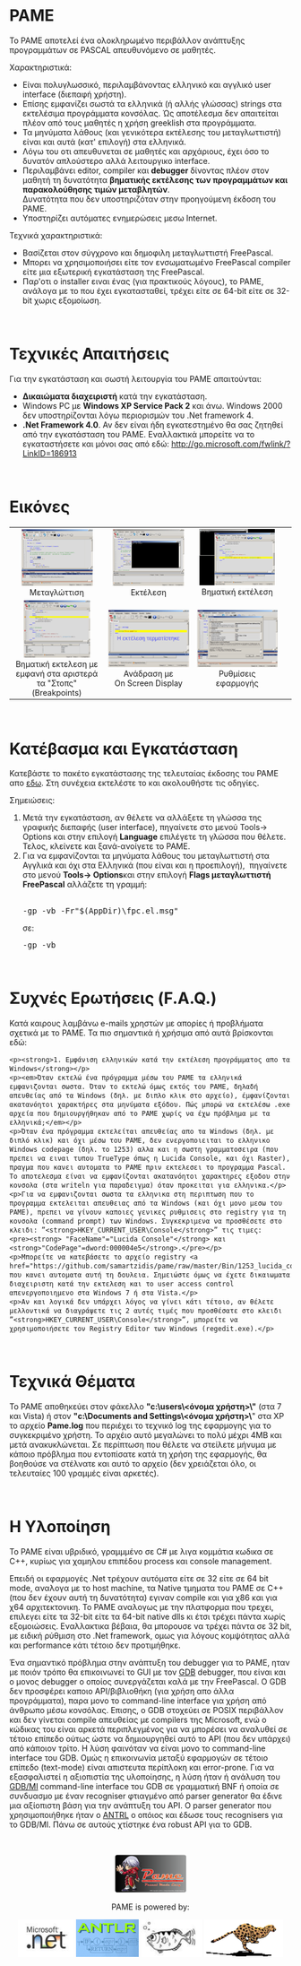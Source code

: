 <h1>PAME</h1>
<p>
  <p>To PAME αποτελεί ένα ολοκληρωμένο περιβάλλον ανάπτυξης προγραμμάτων σε PASCAL απευθυνόμενο σε μαθητές. </p>	
  <p>Χαρακτηριστικά: </p> 
  <ul>
    <li>Είναι πολυγλωσσικό, περιλαμβάνοντας ελληνικό και αγγλικό user interface 
    (διεπαφή χρήστη). </li>
    <li>Επίσης εμφανίζει σωστά τα ελληνικά (ή αλλής γλώσσας) strings στα 
    εκτελέσιμα προγράμματα κονσόλας. Ώς αποτέλεσμα δεν απαιτείται πλέον από 
    τους μαθητές η χρήση greeklish στα προγράμματα.</li>
    <li>Τα μηνύματα λάθους (και γενικότερα εκτέλεσης του μεταγλωττιστή) 
    είναι και αυτά (κατ&#39; επιλογή) στα ελληνικά.</li>
    <li>Λόγω του οτι απευθυνεται σε μαθητές και αρχάριους, έχει όσο το 
    δυνατόν απλούστερο αλλά λειτουργικο interface.</li>
    <li>Περιλαμβάνει editor, compiler και <strong>debugger</strong>  δίνοντας πλέον στον μαθητή τη δυνατότητα
    <strong>βηματικής εκτέλεσης των προγραμμάτων 
    και παρακολούθησης τιμών μεταβλητών</strong>. <br />
    Δυνατότητα που δεν 
    υποστηριζόταν στην προηγούμενη έκδοση του PAME.</li>
    <li>Υποστηρίζει αυτόματες ενημερώσεις μεσω Internet.</li>
  </ul>
  <p>Τεχνικά χαρακτηριστικά:</p>
  <ul>
    <li>Βασίζεται στον σύγχρονο και δημοφιλη μεταγλωττιστή FreePascal.</li>
    <li>Μπορει να χρησιμοποιήσει είτε τον ενσωματωμένο FreePascal compiler 
    είτε μια εξωτερική εγκατάσταση της FreePascal.</li>
    <li>Παρ&#39;οτι ο installer ειναι ένας (για πρακτικούς λόγους), το PAME, 
    ανάλογα με το που έχει εγκατασταθεί, τρέχει είτε σε 64-bit είτε σε 
    32-bit χωρις εξομοίωση.</li>
  </ul>
</p>
<br/>

<h1>Τεχνικές Απαιτήσεις</h1>
<p>
  <p>Για την εγκατάσταση και σωστή λειτουργία του PAME απαιτούνται:</p>
  <ul>
    <li><strong>Δικαιώματα διαχειριστή</strong> κατά την εγκατάσταση.</li>
    <li>Windows PC με <strong>Windows XP Service Pack 2</strong> και άνω. Windows 2000 δεν υποστηρίζονται λόγω περιορισμών του .Net framework 4.</li>
    <li><strong>.Net Framework 4.0</strong>. Αν δεν είναι ήδη εγκατεστημένο θα σας ζητηθεί 
    από την εγκατάσταση του PAME. Εναλλακτικά μπορείτε να το εγκαταστήσετε 
    και μόνοι σας από εδώ:
    <a href="http://go.microsoft.com/fwlink/?LinkID=186913">
    http://go.microsoft.com/fwlink/?LinkID=186913</a> </li>
  </ul>
</p>
<br/>

<h1>Εικόνες</h1>
<p>
  <table cellpadding="10">
    <tbody class="auto-style3">
    <tr>
      <td align="center"><a href="images/1.png">
      <img alt="" height="102" src="images/1_tn.png" width="128" /></a><br />
      Μεταγλώττιση</td>
      <td align="center"><a href="images/2.png">
      <img alt="" height="102" src="images/2_tn.png" width="128" /></a><br />
      Εκτέλεση</td>
      <td align="center"><a href="images/3.png"><img alt="" height="101" src="images/3_tn.png" width="135" /></a><br />
      Βηματική εκτέλεση</td>
      <td align="center">
      &nbsp;</td>
    </tr>
    <tr>			
      <td align="center">
  <a href="images/4.png">
  <img alt="" height="103" src="images/4_tn.png" width="119" /></a><br />
      Βηματική εκτελεση με
      <br />
      εμφανή στα αριστερά <br />
      τα
      &quot;Στοπς&quot; (Breakpoints)</td>
      <td align="center">
      <a href="images/6.png"><img alt="" height="103" src="images/6_tn.png" width="157" /></a><br />
      Ανάδραση με<br />
      On Screen Display</td>
      <td align="center">
  <a href="images/7.png">
  <img alt="" height="103" src="images/7_tn.png" width="156" /></a><br />
      Ρυθμίσεις<br />
      εφαρμογής</td>
      <td>&nbsp;</td>
    </tr>
    </tbody>
  </table>
</p>
<br/>

<h1>Κατέβασμα και Εγκατάσταση</h1>
<p>
  <p>Κατεβάστε το πακέτο εγκατάστασης της τελευταίας έκδοσης του PAME απο <a href="https://github.com/samartzidis/pame/raw/master/Bin/Setup.msi">εδω</a>. 
  Στη συνέχεια εκτελέστε το και ακολουθήστε τις οδηγίες.</p>
  <p>Σημειώσεις:</p>
  <ol>
    <li>Μετά την εγκατάσταση, αν θέλετε να αλλάξετε τη γλώσσα της γραφικής διεπαφής (user interface), πηγαίνετε στο μενού
    Tools<span>&rarr;</span> Options και στην επιλογή <strong>Language</strong> επιλέγετε τη γλώσσα που θέλετε. Τελος, κλείνετε και ξανά-ανοίγετε τo PAME.
    </li>
    <li>Για να εμφανίζονται τα μηνύματα λάθους του μεταγλωττιστή στα Αγγλικά 
    και όχι στα Ελληνικά (που είναι και η προεπιλογή),&nbsp; πηγαίνετε στο μενού <strong>Tools<span>&rarr;</span> Options</strong>και στην επιλογή
    <strong>Flags μεταγλωττιστή FreePascal</strong> αλλάζετε τη γραμμή:<br /><br/>
    <pre>-gp -vb -Fr&quot;$(AppDir)\fpc.el.msg&quot;</pre>
    σε:<br />
    <pre>-gp -vb</pre></li>
  </ol>
</p>
<br/>

<h1>Συχνές Ερωτήσεις (F.A.Q.)</h1>
<p>
    <p>Κατά καιρους λαμβάνω e-mails χρηστών με απορίες ή προβλήματα σχετικά με 
    το PAME. Τα πιο σημαντικά ή χρήσιμα από αυτά βρίσκονται εδώ:</p>

    <p><strong>1. Εμφάνιση ελληνικών κατά την εκτέλεση προγράμματος απο τα Windows</strong></p>
    <p><em>Όταν εκτελώ ένα πρόγραμμα μέσω του PAME τα ελληνικά εμφανιζονται σωστα. Όταν το εκτελώ όμως εκτός του PAME, δηλαδή απευθείας από τα Windows (δηλ. με διπλο κλικ στο αρχείο), έμφανίζονται ακατανόητοι χαρακτήρες στα μηνύματα εξόδου. Πώς μπορώ να εκτελέσω .exe αρχεία που δημιουργήθηκαν από το PAME χωρίς να έχω πρόβλημα με τα ελληνικά;</em></p>
    <p>Όταν ένα πρόγραμμα εκτελείται απευθείας απο τα Windows (δηλ. με διπλό κλικ) και όχι μέσω του PAME, δεν ενεργοποιειται το ελληνικο Windows codepage (δηλ. το 1253) αλλα και η σωστη γραμματοσειρα (που πρεπει να ειναι τυπου TrueType όπως η Lucida Console, και όχι Raster), πραγμα που κανει αυτοματα το PAME πριν εκτελεσει το προγραμμα Pascal. Το αποτελεσμα είναι να εμφανίζονται ακατανόητοι χαρακτηρες εξοδου στην κονσολα (στα writeln για παραδειγμα) όταν προκειται για ελληνικα.</p>
    <p>Για να εμφανιζονται σωστα τα ελληνικα στη περιπτωση που το προγραμμα εκτελειται απευθειας από τα Windows (και όχι μονο μεσω του PAME), πρεπει να γίνουν καποιες γενικες ρυθμισεις στο registry για τη κονσολα (command prompt) των Windows. Συγκεκριμενα να προσθέσετε στο κλειδι: ”<strong>HKEY_CURRENT_USER\Console</strong>” τις τιμες: 
    <pre><strong> "FaceName"="Lucida Console"</strong> και <strong>"CodePage"=dword:000004e5</strong>.</pre></p>
    <p>Μπορείτε να κατεβάσετε το αρχείο registry <a href="https://github.com/samartzidis/pame/raw/master/Bin/1253_lucida_console.zip">1253_lucida_console.zip</a> που κανει αυτοματα αυτή τη δουλεια. Σημειώστε όμως να έχετε δικαιωματα διαχειριστη κατά την εκτελεση και το user access control απενεργοποιημενο στα Windows 7 ή στα Vista.</p>
    <p>Αν και λογικά δεν υπάρχει λόγος να γίνει κάτι τέτοιο, αν θέλετε μελλοντικά να διαγράψετε τις 2 αυτές τιμές που προσθέσατε στο κλειδι ”<strong>HKEY_CURRENT_USER\Console</strong>”, μπορείτε να χρησιμοποιήσετε τον Registry Editor των Windows (regedit.exe).</p>
</p>
<br/>

<h1>Τεχνικά Θέματα</h1>
<p>
    <p>Το PAME αποθηκεύει στον φάκελλο <strong>&quot;c:\users\&lt;όνομα χρήστη&gt;\&quot;</strong> 
    (στα 7 και Vista) ή στον <strong>&quot;c:\Documents and Settings\&lt;όνομα χρήστη&gt;\</strong>&quot; 
    στα XP το αρχείο <strong>Pame.log</strong> που περιέχει το τεχνικό log της 
    εφαρμογης για το συγκεκριμένο χρήστη. Το αρχέιο αυτό μεγαλώνει το πολύ μέχρι 
    4MB και μετά ανακυκλώνεται. Σε περίπτωση που θέλετε να στείλετε μήνυμα με 
    κάποιο πρόβλημα που εντοπίσατε κατά τη χρήση της εφαρμογής, θα βοηθούσε να 
    στέλνατε και αυτό το αρχείο (δεν χρειάζεται όλο, οι τελευταίες 100 γραμμές 
    είναι αρκετές).</p>
</p>
<br/>

<h1>Η Υλοποίηση</h1>
<p>
    <p>Το PAME είναι υβριδικό, γραμμμένο σε C# με λιγα 
    κομμάτια κωδικα σε C++, κυρίως για χαμηλου επιπέδου process και console 
    management. </p>
    <p>Επειδή οι εφαρμογές .Net τρέχουν αυτόματα είτε σε 32 είτε σε 64 bit 
    mode, αναλογα με το host machine, τα Native τμηματα του PAME σε C++ (που δεν έχουν 
    αυτή τη δυνατότητα) εγιναν compile και για χ86 και για χ64 αρχιτεκτονικη. Το 
    PAME αναλογως με την πλατφορμα που τρεχει, επιλεγει είτε τα 32-bit είτε τα 
    64-bit native dlls κι έτσι τρέχει πάντα xωρίς εξομοιώσεις. Εναλλακτικα 
    βέβαια, θα μπορουσε να τρέχει πάντα σε 32 bit, με ειδική ρύθμιση στο .Net 
    framework, ομως για λόγους κομψότητας αλλά και performance κάτι τέτοιo δεν 
    προτιμήθηκε.</p>
    <p>Ένα σημαντικό πρόβλημα στην ανάπτυξη του debugger για το PAME, ηταν με 
    ποιόν τρόπο θα επικοινωνεί το GUI με τον
    <a href="http://www.gnu.org/software/gdb/">GDB</a> debugger, που είναι και ο 
    μονος debugger ο οποίος συνεργάζεται καλά με την FreePascal. O GDB δεν προσφέρει καποιο API/βιβλιοθήκη (για χρήση απο άλλα 
    προγράμματα), παρα μονο το command-line interface για χρήση από άνθρωπο μέσω 
    κονσόλας. Επισης, ο GDB στοχεύει σε POSIX περιβάλλον και δεν γίνεται compile 
    απευθείας με compilers της Microsoft, ενώ ο κώδικας του είναι αρκετά 
    περιπλεγμένος για να μπορέσει να αναλυθεί σε τέτοιο επίπεδο ούτως ώστε να 
    δημιουργηθεί αυτό το API (που δεν υπάρχει) από κάποιον τρίτο. Η λύση φαινόταν να είναι μονο το command-line interface του GDB. Ομώς η 
    επικοινωνία μεταξύ εφαρμογών σε τέτοιο επίπεδο (text-mode) είναι απιστευτα 
    περίπλοκη και error-prone. Για να εξασφαλιστεί η αξιοπιστία της υλοποίησης, 
    η λύση ήταν ή ανάλυση του&nbsp;
    <a href="http://ftp.gnu.org/old-gnu/Manuals/gdb-5.1.1/html_node/gdb_211.html">
    GDB/MI</a> command-line interface του GDB σε γραμματική BNF ή οποία σε 
    συνδυασμο με έναν recogniser φτιαγμένο από parser generator θα έδινε μια 
    αξίοπιστη βάση για την ανάπτυξη του API. O parser generator που 
    χρησιμοποιήθηκε ήταν ο <a href="http://www.antlr.org/">ANTRL</a> ο οπόιος 
    και έδωσε τους recognisers για το GDB/MI. Πάνω σε αυτούς χτίστηκε ένα robust 
    API για το GDB.</p>
    </p>
<br/>

<p align="center">
<img alt="" src="images/logo2.png"/>
</p>
<p align="center">
PAME is powered by:</p>
<p align="center">
<a href="http://www.microsoft.com/net/"><img alt="" height="67" src="images/dotnet.jpg"/></a>
<a href="http://www.antlr.org/">
<img alt="" height="67" src="images/antlr.gif"/></a>
<a href="http://www.gnu.org/software/gdb/">
<img alt="" height="67" src="images/gdb.jpg"/></a>
<a href="http://www.freepascal.org/">
<img alt="" height="67" src="images/freepascal.gif"/></a></p>	
